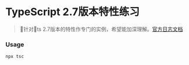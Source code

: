 # TypeScript 2.7版本特性练习
> 针对ts 2.7版本的特性作专门的实例，希望能加深理解。[官方日志文档](http://www.typescriptlang.org/docs/handbook/release-notes/typescript-2-7.html)

### Usage
``` bash
npx tsc
```